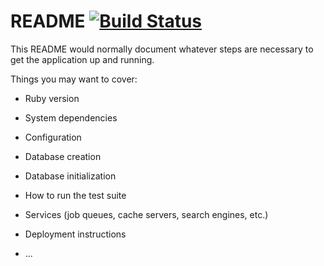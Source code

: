 # README [![Build Status](https://travis-ci.com/andrea-mendoza/doc-reviewer-UT.svg?branch=master)](https://travis-ci.com/andrea-mendoza/doc-reviewer-UT)

This README would normally document whatever steps are necessary to get the
application up and running.

Things you may want to cover:

* Ruby version

* System dependencies

* Configuration

* Database creation

* Database initialization

* How to run the test suite

* Services (job queues, cache servers, search engines, etc.)

* Deployment instructions

* ...
